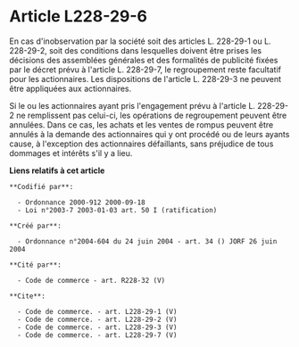 # Article L228-29-6

En cas d'inobservation par la société soit des articles L. 228-29-1 ou L. 228-29-2, soit des conditions dans lesquelles
doivent être prises les décisions des assemblées générales et des formalités de publicité fixées par le décret prévu à
l'article L. 228-29-7, le regroupement reste facultatif pour les actionnaires. Les dispositions de l'article L. 228-29-3 ne
peuvent être appliquées aux actionnaires.

Si le ou les actionnaires ayant pris l'engagement prévu à l'article L. 228-29-2 ne remplissent pas celui-ci, les opérations
de regroupement peuvent être annulées. Dans ce cas, les achats et les ventes de rompus peuvent être annulés à la demande des
actionnaires qui y ont procédé ou de leurs ayants cause, à l'exception des actionnaires défaillants, sans préjudice de tous
dommages et intérêts s'il y a lieu.

**Liens relatifs à cet article**

	**Codifié par**:

	  - Ordonnance 2000-912 2000-09-18
	  - Loi n°2003-7 2003-01-03 art. 50 I (ratification)

	**Créé par**:

	  - Ordonnance n°2004-604 du 24 juin 2004 - art. 34 () JORF 26 juin 2004

	**Cité par**:

	  - Code de commerce - art. R228-32 (V)

	**Cite**:

	  - Code de commerce. - art. L228-29-1 (V)
	  - Code de commerce. - art. L228-29-2 (V)
	  - Code de commerce. - art. L228-29-3 (V)
	  - Code de commerce. - art. L228-29-7 (V)

